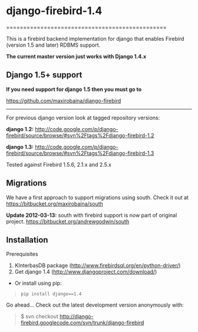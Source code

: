 # django-firebird-1.4
===============================================

This is a firebird backend implementation for django that enables
Firebird (version 1.5 and later) RDBMS support.

**The current master version just works with Django 1.4.x**

Django 1.5+ support
----------------------------------------------------------

**If you need support for django 1.5 then you must go to**

<https://github.com/maxirobaina/django-firebird>

------------------------------------------------------------------------

For previous django version look at tagged repository versions:

**django 1.2:**
<http://code.google.com/p/django-firebird/source/browse/#svn%2Ftags%2Fdjango-firebird-1.2>

**django 1.3:**
<http://code.google.com/p/django-firebird/source/browse/#svn%2Ftags%2Fdjango-firebird-1.3>

Tested against Firebird 1.5.6, 2.1.x and 2.5.x


Migrations
----------------------------------------

We have a first approach to support migrations using south. Check it out
at <https://bitbucket.org/maxirobaina/south>

**Update 2012-03-13:** south with firebird support is now part of
original project. <https://bitbucket.org/andrewgodwin/south>


Installation
--------------------------------------------

Prerequisites

1.  KInterbasDB package (<http://www.firebirdsql.org/en/python-driver/>)
2.  Get django 1.4 (<http://www.djangoproject.com/download/>)

-   Or install using pip:

> ` pip install django==1.4 `

Go ahead… Check out the latest development version anonymously with:

> \$ svn checkout http://django-firebird.googlecode.com/svn/trunk/django-firebird

